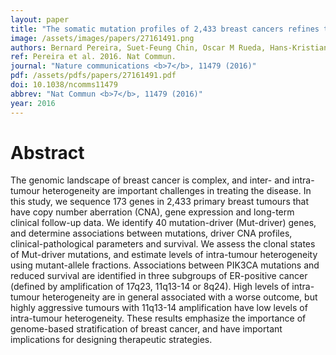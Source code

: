 ```yaml
---
layout: paper
title: "The somatic mutation profiles of 2,433 breast cancers refines their genomic and transcriptomic landscapes."
image: /assets/images/papers/27161491.png
authors: Bernard Pereira, Suet-Feung Chin, Oscar M Rueda, Hans-Kristian Moen Vollan, Elena Provenzano, Helen A Bardwell, Michelle Pugh, Linda Jones, Roslin Russell, Stephen-John Sammut, Dana W Y Tsui, Bin Liu, Sarah-Jane Dawson, Jean Abraham, Helen Northen, John F Peden, Abhik Mukherjee, Gulisa Turashvili, Andrew R Green, Steve McKinney, Arusha Oloumi, Sohrab Shah, Nitzan Rosenfeld, Leigh Murphy, David R Bentley, Ian O Ellis, Arnie Purushotham, Sarah E Pinder, Anne-Lise Børresen-Dale, Helena M Earl, Paul D Pharoah, Mark T Ross, Samuel Aparicio, Carlos Caldas
ref: Pereira et al. 2016. Nat Commun.
journal: "Nature communications <b>7</b>, 11479 (2016)"
pdf: /assets/pdfs/papers/27161491.pdf
doi: 10.1038/ncomms11479
abbrev: "Nat Commun <b>7</b>, 11479 (2016)"
year: 2016
---
```


# Abstract

The genomic landscape of breast cancer is complex, and inter- and intra-tumour heterogeneity are important challenges in treating the disease. In this study, we sequence 173 genes in 2,433 primary breast tumours that have copy number aberration (CNA), gene expression and long-term clinical follow-up data. We identify 40 mutation-driver (Mut-driver) genes, and determine associations between mutations, driver CNA profiles, clinical-pathological parameters and survival. We assess the clonal states of Mut-driver mutations, and estimate levels of intra-tumour heterogeneity using mutant-allele fractions. Associations between PIK3CA mutations and reduced survival are identified in three subgroups of ER-positive cancer (defined by amplification of 17q23, 11q13-14 or 8q24). High levels of intra-tumour heterogeneity are in general associated with a worse outcome, but highly aggressive tumours with 11q13-14 amplification have low levels of intra-tumour heterogeneity. These results emphasize the importance of genome-based stratification of breast cancer, and have important implications for designing therapeutic strategies.

